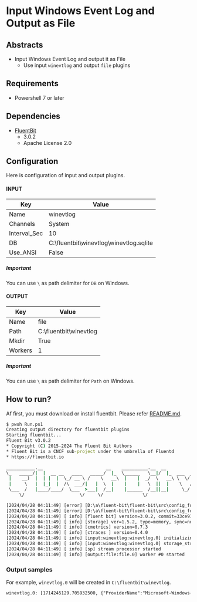 # Input Windows Event Log and Output as File

## Abstracts

* Input Windows Event Log and output it as File
  * Use input `winevtlog` and output `file` plugins

## Requirements

* Powershell 7 or later

## Dependencies

* [FluentBit](https://fluentbit.io/)
  * 3.0.2
  * Apache License 2.0

## Configuration

Here is configuration of input and output plugins.

#### INPUT

|Key|Value|
|---|---|
|Name|winevtlog|
|Channels|System|
|Interval_Sec|10|
|DB|C:\fluentbit\winevtlog\winevtlog.sqlite|
|Use_ANSI|False|True|

##### Important

You can use `\` as path delimiter for `DB` on Windows.

#### OUTPUT

|Key|Value|
|---|---|
|Name|file|
|Path|C:\fluentbit\winevtlog|
|Mkdir|True|
|Workers|1|

##### Important

You can use `\` as path delimiter for `Path` on Windows.

## How to run?

Af first, you must download or install fluentbit.
Please refer [README.md](../00_GetStarted/README.md).

````bat
$ pwsh Run.ps1
Creating output directory for fluentbit plugins
Starting fluentbit...
Fluent Bit v3.0.2
* Copyright (C) 2015-2024 The Fluent Bit Authors
* Fluent Bit is a CNCF sub-project under the umbrella of Fluentd
* https://fluentbit.io

___________.__                        __    __________.__  __          ________
\_   _____/|  |  __ __   ____   _____/  |_  \______   \__|/  |_  ___  _\_____  \
 |    __)  |  | |  |  \_/ __ \ /    \   __\  |    |  _/  \   __\ \  \/ / _(__  <
 |     \   |  |_|  |  /\  ___/|   |  \  |    |    |   \  ||  |    \   / /       \
 \___  /   |____/____/  \___  >___|  /__|    |______  /__||__|     \_/ /______  /
     \/                     \/     \/               \/                        \/

[2024/04/28 04:11:49] [error] [D:\a\fluent-bit\fluent-bit\src\config_format\flb_cf_fluentbit.c:458 errno=2] No such file or directory
[2024/04/28 04:11:49] [error] [D:\a\fluent-bit\fluent-bit\src\config_format\flb_cf_fluentbit.c:458 errno=2] No such file or directory
[2024/04/28 04:11:49] [ info] [fluent bit] version=3.0.2, commit=33ce918351, pid=23836
[2024/04/28 04:11:49] [ info] [storage] ver=1.5.2, type=memory, sync=normal, checksum=off, max_chunks_up=128
[2024/04/28 04:11:49] [ info] [cmetrics] version=0.7.3
[2024/04/28 04:11:49] [ info] [ctraces ] version=0.4.0
[2024/04/28 04:11:49] [ info] [input:winevtlog:winevtlog.0] initializing
[2024/04/28 04:11:49] [ info] [input:winevtlog:winevtlog.0] storage_strategy='memory' (memory only)
[2024/04/28 04:11:49] [ info] [sp] stream processor started
[2024/04/28 04:11:49] [ info] [output:file:file.0] worker #0 started
````

### Output samples

For example, `winevtlog.0` will be created in `C:\fluentbit\winevtlog`.

````txt
winevtlog.0: [1714245129.705932500, {"ProviderName":"Microsoft-Windows-Eventlog","ProviderGuid":"{FC65DDD8-D6EF-4962-83D5-6E5CFE9CE148}","Qualifiers":"","EventID":104,"Version":1,"Level":4,"Task":104,"Opcode":0,"Keywords":"0x8000000000000000","TimeCreated":"2024-04-28 04:12:00 +0900","EventRecordID":123500,"ActivityID":"","RelatedActivityID":"","ProcessID":1236,"ThreadID":18020,"Channel":"System","Computer":"TAKUYA-PC2","UserID":"S-1-5-21-1366212534-334562847-3460492818-1001","Message":"Application ログ ファイルが消去されました。"}]
````